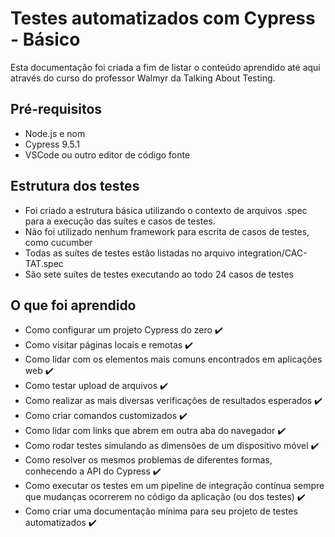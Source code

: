 # Testes automatizados com Cypress - Básico

Esta documentação foi criada a fim de listar o conteúdo aprendido até aqui através do curso do professor Walmyr da Talking About Testing.

## Pré-requisitos
- Node.js e nom
- Cypress 9.5.1
- VSCode ou outro editor de código fonte


## Estrutura dos testes

- Foi criado a estrutura básica utilizando o contexto de arquivos .spec para a execução das suítes e casos de testes.
- Não foi utilizado nenhum framework para escrita de casos de testes, como cucumber
- Todas as suítes de testes estão listadas no arquivo integration/CAC-TAT.spec
- São sete suítes de testes executando ao todo 24 casos de testes

## O que foi aprendido

- Como configurar um projeto Cypress do zero ✔️
- Como visitar páginas locais e remotas ✔️
- Como lidar com os elementos mais comuns encontrados em aplicações web ✔️
- Como testar upload de arquivos ✔️
- Como realizar as mais diversas verificações de resultados esperados ✔️
- Como criar comandos customizados ✔️
- Como lidar com links que abrem em outra aba do navegador ✔️
- Como rodar testes simulando as dimensões de um dispositivo móvel ✔️
- Como resolver os mesmos problemas de diferentes formas, conhecendo a API do Cypress ✔️
- Como executar os testes em um pipeline de integração contínua sempre que mudanças ocorrerem no código da aplicação (ou dos testes) ✔️
- Como criar uma documentação mínima para seu projeto de testes automatizados ✔️